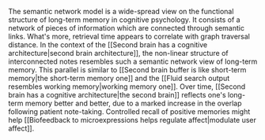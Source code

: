 ---
---

The semantic network model is a wide-spread view on the functional structure of long-term memory in cognitive psychology. It consists of a network of pieces of information which are connected through semantic links. What's more, retrieval time appears to correlate with graph traversal distance. In the context of the [[Second brain has a cognitive architecture|second brain architecture]], the non-linear structure of interconnected notes resembles such a semantic network view of long-term memory. This parallel is similar to [[Second brain buffer is like short-term memory|the short-term memory one]] and the [[Fluid search output resembles working memory|working memory one]]. Over time, [[Second brain has a cognitive architecture|the second brain]] reflects one's long-term memory better and better, due to a marked increase in the overlap following patient note-taking. Controlled recall of positive memories might help [[Biofeedback to microexpressions helps regulate affect|modulate user affect]].